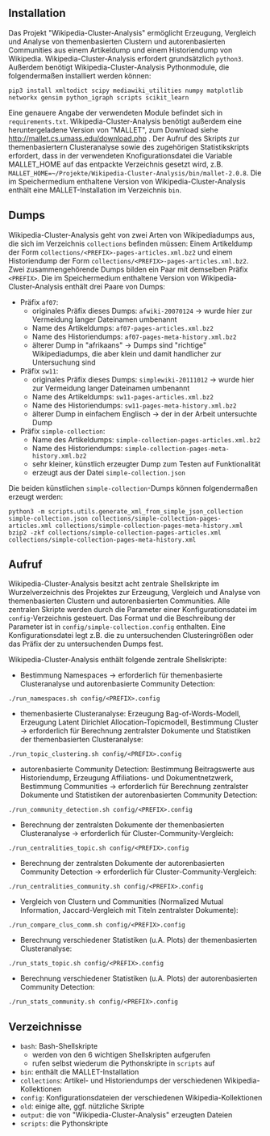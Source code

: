 
Installation
------------
Das Projekt "Wikipedia-Cluster-Analysis" ermöglicht Erzeugung, Vergleich und Analyse von themenbasierten Clustern und autorenbasierten Communities aus einem Artikeldump und einem Historiendump von Wikipedia. Wikipedia-Cluster-Analysis erfordert grundsätzlich `python3`. Außerdem benötigt Wikipedia-Cluster-Analysis Pythonmodule, die folgendermaßen installiert werden können:
```
pip3 install xmltodict scipy mediawiki_utilities numpy matplotlib networkx gensim python_igraph scripts scikit_learn
```
Eine genauere Angabe der verwendeten Module befindet sich in `requirements.txt`. Wikipedia-Cluster-Analysis benötigt außerdem eine heruntergeladene Version von 
"MALLET", zum Download siehe http://mallet.cs.umass.edu/download.php . Der Aufruf des Skripts zur themenbasiertern Clusteranalyse sowie des zugehörigen Statistikskripts erfordert, dass in der verwendeten Knofigurationsdatei die Variable MALLET_HOME auf das entpackte Verzeichnis gesetzt wird, z.B. `MALLET_HOME=~/Projekte/Wikipedia-Cluster-Analysis/bin/mallet-2.0.8`. Die im Speichermedium enthaltene Version von Wikipedia-Cluster-Analysis enthält eine MALLET-Installation im Verzeichnis `bin`.
  
  
Dumps
-----
Wikipedia-Cluster-Analysis geht von zwei Arten von Wikipediadumps aus, die sich im Verzeichnis `collections` befinden müssen: Einem Artikeldump der Form `collections/<PREFIX>-pages-articles.xml.bz2` und einem Historiendump der Form `collections/<PREFIX>-pages-articles.xml.bz2`. Zwei zusammengehörende Dumps bilden ein Paar mit demselben Präfix `<PREFIX>`. Die im Speichermedium enthaltene Version von Wikipedia-Cluster-Analysis enthält drei Paare von Dumps:
- Präfix `af07`: 
  - originales Präfix dieses Dumps: `afwiki-20070124` → wurde hier zur Vermeidung langer Dateinamen umbenannt
  - Name des Artikeldumps: `af07-pages-articles.xml.bz2`
  - Name des Historiendumps: `af07-pages-meta-history.xml.bz2`
  - älterer Dump in "afrikaans" → Dumps sind "richtige" Wikipediadumps, die aber klein und damit handlicher zur Untersuchung sind
- Präfix `sw11`:
  - originales Präfix dieses Dumps: `simplewiki-20111012` → wurde hier zur Vermeidung langer Dateinamen umbenannt
  - Name des Artikeldumps: `sw11-pages-articles.xml.bz2`
  - Name des Historiendumps: `sw11-pages-meta-history.xml.bz2`
  - älterer Dump in einfachem Englisch → der in der Arbeit untersuchte Dump
- Präfix `simple-collection`:
  - Name des Artikeldumps: `simple-collection-pages-articles.xml.bz2`
  - Name des Historiendumps: `simple-collection-pages-meta-history.xml.bz2`
  - sehr kleiner, künstlich erzeugter Dump zum Testen auf Funktionalität
  - erzeugt aus der Datei `simple-collection.json`

Die beiden künstlichen `simple-collection`-Dumps können folgendermaßen erzeugt werden:
```
python3 -m scripts.utils.generate_xml_from_simple_json_collection simple-collection.json collections/simple-collection-pages-articles.xml collections/simple-collection-pages-meta-history.xml
bzip2 -zkf collections/simple-collection-pages-articles.xml collections/simple-collection-pages-meta-history.xml
```
         
Aufruf
------
Wikipedia-Cluster-Analysis besitzt acht zentrale Shellskripte im Wurzelverzeichnis des Projektes zur Erzeugung, Vergleich und Analyse von themenbasierten Clustern und autorenbasierten Communities. Alle zentralen Skripte werden durch die Parameter einer Konfigurationsdatei im `config`-Verzeichnis gesteuert. Das Format und die Beschreibung der Parameter ist in `config/simple-collection.config` enthalten. Eine Konfigurationsdatei legt z.B. die zu untersuchenden Clusteringrößen oder das Präfix der zu untersuchenden Dumps fest. 

Wikipedia-Cluster-Analysis enthält folgende zentrale Shellskripte:
- Bestimmung Namespaces → erforderlich für themenbasierte Clusteranalyse und autorenbasierte Community Detection:
```
./run_namespaces.sh config/<PREFIX>.config
```
  
- themenbasierte Clusteranalyse: Erzeugung Bag-of-Words-Modell, Erzeugung Latent Dirichlet Allocation-Topicmodell, Bestimmung Cluster → erforderlich für Berechnung zentralster Dokumente und Statistiken der themenbasierten Clusteranalyse:
```
./run_topic_clustering.sh config/<PREFIX>.config
```
  
- autorenbasierte Community Detection: Bestimmung Beitragswerte aus Historiendump, Erzeugung Affiliations- und Dokumentnetzwerk, Bestimmung Communities → erforderlich für Berechnung zentralster Dokumente und Statistiken der autorenbasierten Community Detection:
```
./run_community_detection.sh config/<PREFIX>.config
```

- Berechnung der zentralsten Dokumente der themenbasierten Clusteranalyse → erforderlich für Cluster-Community-Vergleich:
```
./run_centralities_topic.sh config/<PREFIX>.config
```
  
- Berechnung der zentralsten Dokumente der autorenbasierten Community Detection → erforderlich für Cluster-Community-Vergleich:    
```
./run_centralities_community.sh config/<PREFIX>.config  
```
  
- Vergleich von Clustern und Communities (Normalized Mutual Information, Jaccard-Vergleich mit Titeln zentralster Dokumente):
```
./run_compare_clus_comm.sh config/<PREFIX>.config
```
  
- Berechnung verschiedener Statistiken (u.A. Plots) der themenbasierten Clusteranalyse:
```
./run_stats_topic.sh config/<PREFIX>.config
```

- Berechnung verschiedener Statistiken (u.A. Plots) der autorenbasierten Community Detection:    
```
./run_stats_community.sh config/<PREFIX>.config  
```

Verzeichnisse
-------------
- `bash`: Bash-Shellskripte
  - werden von den 6 wichtigen Shellskripten aufgerufen
  - rufen selbst wiederum die Pythonskripte in `scripts` auf
- `bin`: enthält die MALLET-Installation
- `collections`: Artikel- und Historiendumps der verschiedenen Wikipedia-Kollektionen
- `config`: Konfigurationsdateien der verschiedenen Wikipedia-Kollektionen
- `old`: einige alte, ggf. nützliche Skripte
- `output`: die von "Wikipedia-Cluster-Analysis" erzeugten Dateien
- `scripts`: die Pythonskripte
   
   
           
           
           
           